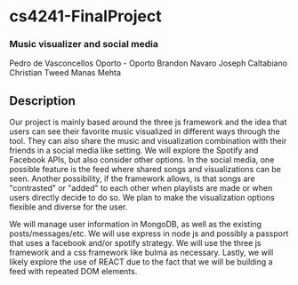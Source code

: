 # cs4241-FinalProject

### Music visualizer and social media

Pedro de Vasconcellos Oporto - Oporto
Brandon Navaro
Joseph Caltabiano
Christian Tweed
Manas Mehta

## Description

Our project is mainly based around the three js framework and the idea that users can see their favorite music visualized in different ways through the tool. They can also share the music and visualization combination with their friends in a social media like setting. We will explore the Spotify and Facebook APIs, but also consider other options. In the social media, one possible feature is the feed where shared songs and visualizations can be seen. Another possibility, if the framework allows, is that songs are "contrasted" or "added" to each other when playlists are made or when users directly decide to do so. We plan to make the visualization options flexible and diverse for the user.

We will manage user information in MongoDB, as well as the existing posts/messages/etc. We will use express in node js and possibly a passport that uses a facebook and/or spotify strategy. We will use the three js framework and a css framework like bulma as necessary. Lastly, we will likely explore the use of REACT due to the fact that we will be building a feed with repeated DOM elements.

